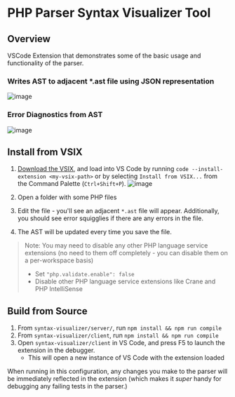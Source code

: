 # PHP Parser Syntax Visualizer Tool
## Overview
VSCode Extension that demonstrates some of the basic usage and functionality of the parser.

### Writes AST to adjacent *.ast file using JSON representation
![image](https://cloud.githubusercontent.com/assets/762848/21635753/3f8c0cb8-d214-11e6-8424-e200d63abc18.png)

### Error Diagnostics from AST
![image](https://cloud.githubusercontent.com/assets/762848/21705272/d5f2f7d8-d373-11e6-9688-46ead75b2fd3.png)
## Install from VSIX
1. [Download the VSIX](https://github.com/microsoft/tolerant-php-parser/raw/main/syntax-visualizer/client/php-syntax-visualizer-0.0.1.vsix), and load into VS Code by running
`code --install-extension <my-vsix-path>` or by selecting `Install from VSIX...`
from the Command Palette (`Ctrl+Shift+P`).
![image](https://cloud.githubusercontent.com/assets/762848/21704944/62191a56-d371-11e6-97f6-8cc9ea0bbdec.png)

2. Open a folder with some PHP files
3. Edit the file - you'll see an adjacent `*.ast` file will appear. Additionally, you should see
error squigglies if there are any errors in the file.
4. The AST will be updated every time you save the file.

> Note: You may need to disable any other PHP language service extensions (no need
to them off completely - you can disable them on a per-workspace basis)
> * Set `"php.validate.enable": false`
> * Disable other PHP language service extensions like Crane and PHP IntelliSense

## Build from Source
1. From `syntax-visualizer/server/`, run `npm install && npm run compile`
2. From `syntax-visualizer/client`, run `npm install && npm run compile`
3. Open `syntax-visualizer/client` in VS Code, and press F5 to launch the extension in the debugger.
    - This will open a new instance of VS Code with the extension loaded

When running in this configuration, any changes you make to the parser will be immediately reflected
in the extension (which makes it *super* handy for debugging any failing tests in the parser.)
